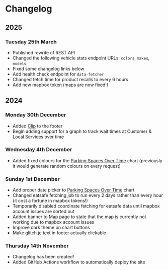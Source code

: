 # Changelog

## 2025
### Tuesday 25th March
* Published rewrite of REST API
* Changed the following vehicle stats endpoint URLs: `colors`, `makes`, `models`
* Fixed some changelog links below
* Add health check endpoint for `data-fetcher` 
* Changed fetch time for product recalls to every 6 hours
* Add new mapbox token (maps are now fixed!)

## 2024
### Monday 30th December
* Added [Clip](https://clip.glitch.je) to the footer
* Begin adding support for a graph to track wait times at Customer & Local Services over time

### Wednesday 4th December
* Added fixed colours for the [Parking Spaces Over Time](https://data.glitch.je/charts/transport/parking-over-time) chart (previously it would generate random colours on every request)

### Sunday 1st December
* Add proper date picker to [Parking Spaces Over Time](https://data.glitch.je/charts/transport/parking-over-time) chart
* Changed eatsafe fetching job to run every 2 days rather than every hour (it cost a fortune in mapbox tokens!)
* Temporarily disabled coordinate fetching for eatsafe data until mapbox account issues are sorted out
* Added banner to Map page to state that the map is currently not working due to mapbox account issues
* Improve dark theme on chart buttons
* Make glitch.je text in footer actually clickable

### Thursday 14th November
* Changelog has been created!
* Added GitHub Actions workflow to automatically deploy the site